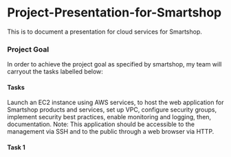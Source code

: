 # Project-Presentation-for-Smartshop
This is to document a presentation for cloud services for Smartshop.
### Project Goal
In order to achieve the project goal as specified by smartshop, my team will carryout the tasks labelled below:
#### Tasks
Launch an EC2 instance using AWS services, to host the web application for Smartshop products and services, set up VPC, configure security groups, implement security best practices, enable monitoring and logging, then, documentation.
Note: This application should be accessible to the management via SSH and to the public through a web browser via HTTP. 
#### Task 1
